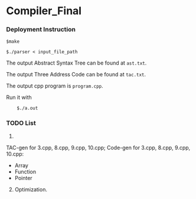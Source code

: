 # Compiler_Final

### Deployment Instruction

```$make```

```$./parser < input_file_path```

The output Abstract Syntax Tree can be found at `ast.txt`.

The output Three Address Code can be found at `tac.txt`.

The output cpp program is `program.cpp`.

Run it with

``` $g++ program.cpp
    $./a.out 
```

### TODO List

1.
TAC-gen for 3.cpp, 8.cpp, 9.cpp, 10.cpp;
Code-gen for 3.cpp, 8.cpp, 9.cpp, 10.cpp:
- Array
- Function
- Pointer

2. Optimization.
